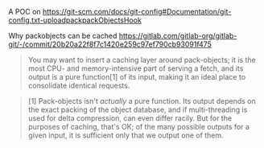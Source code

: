 A POC on https://git-scm.com/docs/git-config#Documentation/git-config.txt-uploadpackpackObjectsHook

Why packobjects can be cached
https://gitlab.com/gitlab-org/gitlab-git/-/commit/20b20a22f8f7c1420e259c97ef790cb93091f475

> You may want to insert a caching layer around
     pack-objects; it is the most CPU- and memory-intensive
     part of serving a fetch, and its output is a pure
     function[1] of its input, making it an ideal place to
     consolidate identical requests.

> [1] Pack-objects isn't _actually_ a pure function. Its
    output depends on the exact packing of the object
    database, and if multi-threading is used for delta
    compression, can even differ racily. But for the
    purposes of caching, that's OK; of the many possible
    outputs for a given input, it is sufficient only that we
    output one of them.
